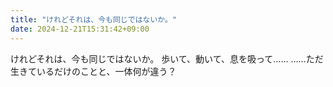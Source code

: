 ```yaml
---
title: "けれどそれは、今も同じではないか。"
date: 2024-12-21T15:31:42+09:00
---
```

けれどそれは、今も同じではないか。
歩いて、動いて、息を吸って……
……ただ生きているだけのことと、一体何が違う？

